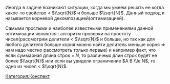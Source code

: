 Иногда в задаче возникают ситуации, когда мы умеем решать ее когда
какое-то свойство \< $\\sqrt{N}$ и больше $\\sqrt{N}$. Данный
подход и называется корневой декомпозицией(оптимизацией).

Самыми простыми и наиболее известными применениями данной оптимизации
являются : алгоритм проверки на простоту чисел(рассмотрим делители \<
$\\sqrt{N}$ и больше, но так как для любого делителя больше корня можно
найти делитель меньше корня =\> нам надо честно рассмотреть только
первые) и например факт, что если суммарная длина строк = $N$, то
различных длин строк будет не более $\\sqrt{N}$ или если вы увидели
ограничение $A B \\le N$, то одно из чисел \< $\\sqrt{N}$.

[Категория:Конспект](Категория:Конспект "wikilink")